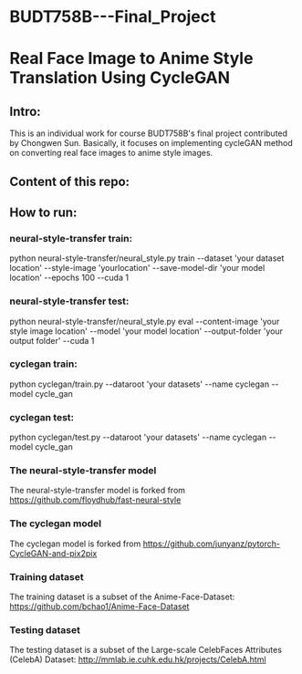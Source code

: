 # BUDT758B---Final_Project
# Real Face Image to Anime Style Translation Using CycleGAN

## Intro:
This is an individual work for course BUDT758B's final project contributed by Chongwen Sun. Basically, it focuses on implementing cycleGAN method on converting real face images to anime style images.

## Content of this repo:

## How to run:
### neural-style-transfer train: 
python neural-style-transfer/neural_style.py train --dataset 'your dataset location' --style-image 'yourlocation' --save-model-dir 'your model location' --epochs 100 --cuda 1
### neural-style-transfer test: 
python neural-style-transfer/neural_style.py eval --content-image 'your style image location'  --model 'your model location'  --output-folder 'your output folder' --cuda 1
### cyclegan train:
python cyclegan/train.py --dataroot 'your datasets' --name cyclegan --model cycle_gan
### cyclegan test:
python cyclegan/test.py --dataroot 'your datasets' --name cyclegan --model cycle_gan

### The neural-style-transfer model 
The neural-style-transfer model is forked from https://github.com/floydhub/fast-neural-style
### The cyclegan model 
The cyclegan model is forked from https://github.com/junyanz/pytorch-CycleGAN-and-pix2pix
### Training dataset 
The training dataset is a subset of the Anime-Face-Dataset: https://github.com/bchao1/Anime-Face-Dataset
### Testing dataset
The testing dataset is a subset of the Large-scale CelebFaces Attributes (CelebA) Dataset: http://mmlab.ie.cuhk.edu.hk/projects/CelebA.html
